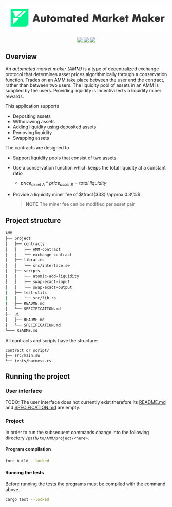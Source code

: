 <p align="center">
    <picture>
        <source media="(prefers-color-scheme: dark)" srcset=".docs/amm_logo-dark_theme.png">
        <img alt="automated market maker logo" width="600px" src=".docs/amm_logo-light_theme.png">
    </picture>
</p>

<p align="center">
    <a href="https://crates.io/crates/forc/0.48.1" alt="forc">
        <img src="https://img.shields.io/badge/forc-v0.48.1-orange" />
    </a>
    <a href="https://crates.io/crates/fuel-core/0.21.0" alt="fuel-core">
        <img src="https://img.shields.io/badge/fuel--core-v0.21.0-yellow" />
    </a>
    <a href="https://crates.io/crates/fuels/0.53.0" alt="forc">
        <img src="https://img.shields.io/badge/fuels-v0.53.0-blue" />
    </a>
</p>

## Overview

An _automated market maker (AMM)_ is a type of decentralized exchange protocol that determines asset prices algorithmically through a conservation function. Trades on an AMM take place between the user and the contract, rather than between two users. The liquidity pool of assets in an AMM is supplied by the users. Providing liquidity is incentivized via liquidity miner rewards.

This application supports

- Depositing assets
- Withdrawing assets
- Adding liquidity using deposited assets
- Removing liquidity
- Swapping assets

The contracts are designed to

- Support liquidity pools that consist of two assets
- Use a conservation function which keeps the total liquidity at a constant ratio
  - $price_{asset\ A} * price_{asset\ B} = total\ liquidity$
- Provide a liquidity miner fee of $\frac1{333} \approx 0.3\%$

  > **NOTE** The miner fee can be modified per asset pair

## Project structure

```sh
AMM
├── project
│   ├── contracts
│   │   ├── AMM-contract
│   │   └── exchange-contract
│   ├── libraries
│   │   └── src/interface.sw
│   ├── scripts
│   │   ├── atomic-add-liquidity
│   │   ├── swap-exact-input
│   │   └── swap-exact-output
|   ├── test-utils
|   |   └── src/lib.rs
|   ├── README.md
│   └── SPECIFICATION.md
├── ui
│   ├── README.md
│   └── SPECIFICATION.md
└─── README.md
```

All contracts and scripts have the structure:

```
contract or script/
├── src/main.sw
└── tests/harness.rs
```

## Running the project

### User interface

TODO: The user interface does not currently exist therefore its [README.md](ui/README.md) and [SPECIFICATION.md](ui/SPECIFICATION.md) are empty.

### Project

In order to run the subsequent commands change into the following directory `/path/to/AMM/project/<here>`.

#### Program compilation

```bash
forc build --locked
```

#### Running the tests

Before running the tests the programs must be compiled with the command above.

```bash
cargo test --locked
```
